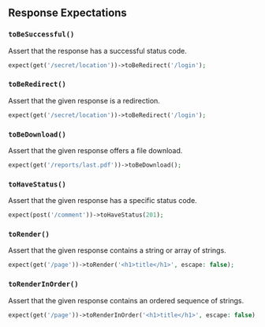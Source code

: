 ## Response Expectations

### `toBeSuccessful()`

Assert that the response has a successful status code.

```php
expect(get('/secret/location'))->toBeRedirect('/login');
 ```

### `toBeRedirect()`

Assert that the given response is a redirection.

```php
expect(get('/secret/location'))->toBeRedirect('/login');
 ```

### `toBeDownload()`

Assert that the given response offers a file download.

```php
expect(get('/reports/last.pdf'))->toBeDownload();
 ```

### `toHaveStatus()`

Assert that the given response has a specific status code.

```php
expect(post('/comment'))->toHaveStatus(201);
 ```

### `toRender()`

Assert that the given response contains a string or array of strings.

```php
expect(get('/page'))->toRender('<h1>title</h1>', escape: false);
 ```

### `toRenderInOrder()`

Assert that the given response contains an ordered sequence of strings.

```php
expect(get('/page'))->toRenderInOrder('<h1>title</h1>', escape: false);
 ```

